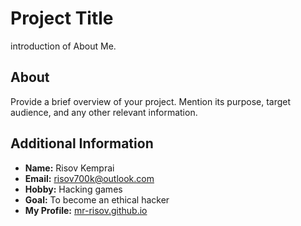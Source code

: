 # Project Title
 introduction of About Me.

## About

Provide a brief overview of your project. Mention its purpose, target audience, and any other relevant information.



## Additional Information

- **Name:** Risov Kemprai
- **Email:** risov700k@outlook.com
- **Hobby:** Hacking games
- **Goal:** To become an ethical hacker
- **My Profile:** [mr-risov.github.io](https://mr-risov.github.io)


